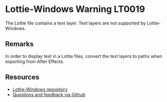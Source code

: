 ﻿[comment]: # (name:TextLayerIsNotSupported)
[comment]: # (text:Text layer is not supported.)

# Lottie-Windows Warning LT0019

The Lottie file contains a text layer. Text layers are not supported by Lottie-Windows.

## Remarks
In order to display text in a Lottie files, convert the text layers to paths when exporting
from After Effects.

## Resources

* [Lottie-Windows repository](https://aka.ms/lottie)
* [Questions and feedback via Github](https://github.com/windows-toolkit/Lottie-Windows/issues)
